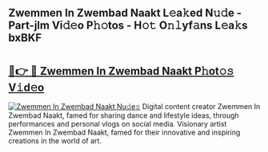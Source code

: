 ## Zwemmen In Zwembad Naakt L𝚎a𝚔ed N𝚞𝚍e - Part-jlm Vi𝚍𝚎o P𝚑𝚘tos - H𝚘𝚝 O𝚗𝚕yf𝚊ns L𝚎a𝚔s bxBKF

# <h2><a href="http://kf0hza.oniu.top/?m=Zwemmen+In+Zwembad+Naakt">🔗👉 🔴 Zwemmen In Zwembad Naakt P𝚑ot𝚘𝚜 V𝚒d𝚎o</a></h2>

[![Zwemmen In Zwembad Naakt Nu𝚍e𝚜](https://i.imgur.com/0qMVB7G.gif)](http://kf0hza.oniu.top/?m=Zwemmen+In+Zwembad+Naakt)
Digital content creator Zwemmen In Zwembad Naakt, famed for sharing dance and lifestyle ideas, through performances and personal vlogs on social media. Visionary artist Zwemmen In Zwembad Naakt, famed for their innovative and inspiring creations in the world of art.  
